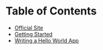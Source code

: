# Table of Contents

* [Official Site](https://hedronium.github.io/ondesked)
* [Getting Started](/getting_started.md)
* [Writing a Hello World App](/writing-a-hello-world-app.md)
